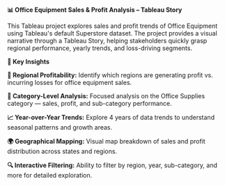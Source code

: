 **📊 Office Equipment Sales & Profit Analysis – Tableau Story**

This Tableau project explores sales and profit trends of Office Equipment using Tableau's default Superstore dataset. The project provides a visual narrative through a Tableau Story, helping stakeholders quickly grasp regional performance, yearly trends, and loss-driving segments.

**🧠 Key Insights**

**📍 Regional Profitability:** Identify which regions are generating profit vs. incurring losses for office equipment sales.

**💼 Category-Level Analysis:** Focused analysis on the Office Supplies category — sales, profit, and sub-category performance.

**📈 Year-over-Year Trends:** Explore 4 years of data trends to understand seasonal patterns and growth areas.

**🌍 Geographical Mapping:** Visual map breakdown of sales and profit distribution across states and regions.

**🔍 Interactive Filtering:** Ability to filter by region, year, sub-category, and more for detailed exploration.

